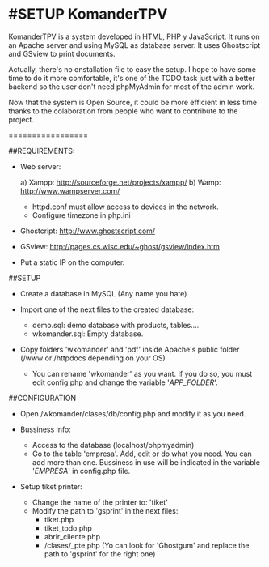 #SETUP KomanderTPV
================

KomanderTPV is a system developed in HTML, PHP y JavaScript. It runs on an Apache server and using MySQL as database server. It uses Ghostscript and GSview to print documents.

Actually, there's no onstallation file to easy the setup. I hope to have some time to do it more comfortable, it's one of the TODO task just with a better backend so the user don't need phpMyAdmin for most of the admin work.

Now that the system is Open Source, it could be more efficient in less time thanks to the colaboration from people who want to contribute to the project.
 

=================


##REQUIREMENTS:

- Web server: 
	
	a) Xampp: http://sourceforge.net/projects/xampp/
	b) Wamp: http://www.wampserver.com/
	
	- httpd.conf must allow access to devices in the network.
	- Configure timezone in php.ini

- Ghostcript: http://www.ghostscript.com/	

- GSview: http://pages.cs.wisc.edu/~ghost/gsview/index.htm
	
- Put a static IP on the computer.
	
	


##SETUP

- Create a database in MySQL (Any name you hate)

- Import one of the next files to the created database:

	- demo.sql: demo database with products, tables....
	- wkomander.sql: Empty database.

- Copy folders 'wkomander' and 'pdf' inside Apache's public folder (/www or /httpdocs depending on your OS)
	- You can rename 'wkomander' as you want. If you do so, you must edit config.php and change the variable '_APP_FOLDER_'.


##CONFIGURATION


- Open /wkomander/clases/db/config.php and modify it as you need.

- Bussiness info:
	- Access to the database (localhost/phpmyadmin)
	- Go to the table 'empresa'. Add, edit or do what you need. You can add more than one. Bussiness in use will be indicated in the variable '_EMPRESA_' in config.php file.

- Setup tiket printer:
	- Change the name of the printer to: 'tiket'
	- Modify the path to 'gsprint' in the next files:
		- tiket.php
		- tiket_todo.php
		- abrir_cliente.php
		- /clases/_pte.php
	(Yo can look for 'Ghostgum' and replace the path to 'gsprint' for the right one)







